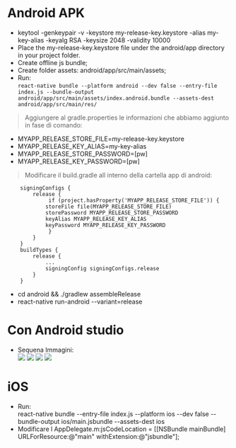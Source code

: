 # Android APK
* keytool -genkeypair -v -keystore my-release-key.keystore -alias my-key-alias -keyalg RSA -keysize 2048 -validity 10000
* Place the my-release-key.keystore file under the android/app directory in your project folder.
* Create offline js bundle;
* Create folder assets: android/app/src/main/assets;
* Run:<br/>
```react-native bundle --platform android --dev false --entry-file index.js --bundle-output android/app/src/main/assets/index.android.bundle --assets-dest android/app/src/main/res/```

> Aggiungere al gradle.properties le informazioni che abbiamo aggiunto in fase di comando:
* MYAPP_RELEASE_STORE_FILE=my-release-key.keystore
* MYAPP_RELEASE_KEY_ALIAS=my-key-alias
* MYAPP_RELEASE_STORE_PASSWORD=[pw]
* MYAPP_RELEASE_KEY_PASSWORD=[pw]

> Modificare il build.gradle all interno della cartella app di android:
```
    signingConfigs {
        release {
             if (project.hasProperty('MYAPP_RELEASE_STORE_FILE')) {
            storeFile file(MYAPP_RELEASE_STORE_FILE)
            storePassword MYAPP_RELEASE_STORE_PASSWORD
            keyAlias MYAPP_RELEASE_KEY_ALIAS
            keyPassword MYAPP_RELEASE_KEY_PASSWORD
             }
        }
    }
    buildTypes {
        release {
            ...
            signingConfig signingConfigs.release
        }
    }

```
* cd android && ./gradlew assembleRelease
* react-native run-android --variant=release

# Con Android studio
* Sequena Immagini: <br />
![](screeshot/1.png)
![](screeshot/2.png)
![](screeshot/3.png)
![](screeshot/4.png)

# iOS

* Run:<br/>react-native bundle --entry-file index.js --platform ios --dev false --bundle-output ios/main.jsbundle --assets-dest ios
* Modificare l AppDelegate.m:jsCodeLocation = [[NSBundle mainBundle] URLForResource:@"main" withExtension:@"jsbundle"];
